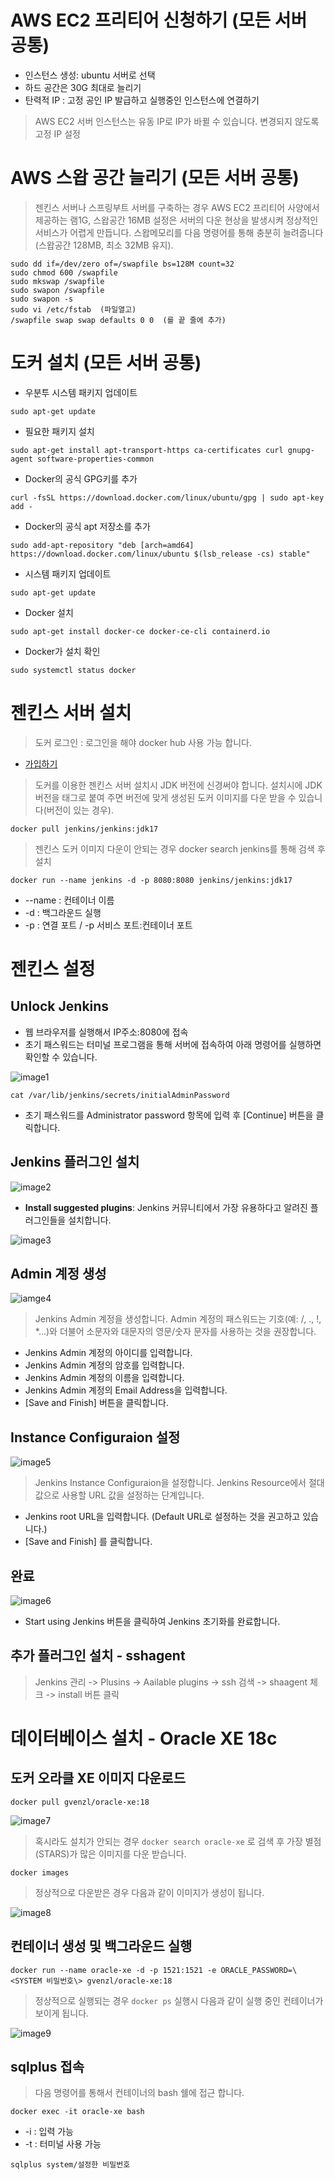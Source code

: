# AWS EC2 프리티어 신청하기 (모든 서버 공통)
- 인스턴스 생성: ubuntu 서버로 선택
- 하드 공간은 30G 최대로 늘리기
- 탄력적 IP : 고정 공인 IP 발급하고 실행중인 인스턴스에 연결하기

> AWS EC2 서버 인스턴스는 유동 IP로 IP가 바뀔 수 있습니다. 변경되지 않도록 고정 IP 설정

# AWS 스왑 공간 늘리기 (모든 서버 공통)
> 젠킨스 서버나 스프링부트 서버를 구축하는 경우 AWS EC2 프리티어 사양에서 제공하는 램1G, 스왑공간 16MB 설정은 서버의 다운 현상을 발생시켜 정상적인 서비스가 어렵게 만듭니다. 
> 스왑메모리를 다음 명령어를 통해 충분히 늘려줍니다(스왑공간 128MB, 최소 32MB 유지).

```
sudo dd if=/dev/zero of=/swapfile bs=128M count=32
sudo chmod 600 /swapfile
sudo mkswap /swapfile
sudo swapon /swapfile
sudo swapon -s
sudo vi /etc/fstab  (파일열고)
/swapfile swap swap defaults 0 0  (를 끝 줄에 추가)
```

# 도커 설치 (모든 서버 공통)

- 우분투 시스템 패키지 업데이트

```
sudo apt-get update
```

- 필요한 패키지 설치

```
sudo apt-get install apt-transport-https ca-certificates curl gnupg-agent software-properties-common
```

- Docker의 공식 GPG키를 추가

```agsl
curl -fsSL https://download.docker.com/linux/ubuntu/gpg | sudo apt-key add -
```

- Docker의 공식 apt 저장소를 추가

```
sudo add-apt-repository "deb [arch=amd64] https://download.docker.com/linux/ubuntu $(lsb_release -cs) stable"
```

- 시스템 패키지 업데이트

```
sudo apt-get update
```

- Docker 설치

```
sudo apt-get install docker-ce docker-ce-cli containerd.io
```

- Docker가 설치 확인

```
sudo systemctl status docker
```

# 젠킨스 서버 설치

> 도커 로그인 : 로그인을 해야 docker hub 사용 가능 합니다.

- [가입하기](https://www.docker.com/)


> 도커를 이용한 젠킨스 서버 설치시 JDK 버전에 신경써야 합니다. 설치시에 JDK 버전을 태그로 붙여 주면 버전에 맞게 생성된 도커 이미지를 다운 받을 수 있습니다(버전이 있는 경우).

```
docker pull jenkins/jenkins:jdk17
```

> 젠킨스 도커 이미지 다운이 안되는 경우 docker search jenkins를 통해 검색 후 설치


```
docker run --name jenkins -d -p 8080:8080 jenkins/jenkins:jdk17
```

- --name : 컨테이너 이름
- -d : 백그라운드 실행
- -p : 연결 포트  / -p 서비스 포트:컨테이너 포트


# 젠킨스 설정

## Unlock Jenkins

- 웹 브라우저를 실행해서 IP주소:8080에 접속
- 초기 패스워드는 터미널 프로그램을 통해 서버에 접속하여 아래 명령어를 실행하면 확인할 수 있습니다.

![image1](https://raw.githubusercontent.com/yonggyo1125/lecture_cicd/main/images/image1.png)

```
cat /var/lib/jenkins/secrets/initialAdminPassword
```

- 초기 패스워드를 Administrator password 항목에 입력 후 \[Continue\] 버튼을 클릭합니다.

## Jenkins 플러그인 설치

![image2](https://raw.githubusercontent.com/yonggyo1125/lecture_cicd/main/images/image2.png)

- <b>Install suggested plugins</b>: Jenkins 커뮤니티에서 가장 유용하다고 알려진 플러그인들을 설치합니다.

![image3](https://raw.githubusercontent.com/yonggyo1125/lecture_cicd/main/images/image3.png)

## Admin 계정 생성

![iamge4](https://raw.githubusercontent.com/yonggyo1125/lecture_cicd/main/images/image4.png)

> Jenkins Admin 계정을 생성합니다. Admin 계정의 패스워드는 기호(예: /, ., !, *…)와 더불어 소문자와 대문자의 영문/숫자 문자를 사용하는 것을 권장합니다.

- Jenkins Admin 계정의 아이디를 입력합니다.
- Jenkins Admin 계정의 암호를 입력합니다.
- Jenkins Admin 계정의 이름을 입력합니다.
- Jenkins Admin 계정의 Email Address을 입력합니다.
- \[Save and Finish\] 버튼을 클릭합니다.

## Instance Configuraion 설정

![image5](https://raw.githubusercontent.com/yonggyo1125/lecture_cicd/main/images/image5.png)

> Jenkins Instance Configuraion을 설정합니다. Jenkins Resource에서 절대값으로 사용할 URL 값을 설정하는 단계입니다.

- Jenkins root URL을 입력합니다. (Default URL로 설정하는 것을 권고하고 있습니다.)
- \[Save and Finish\] 를 클릭합니다.

## 완료

![image6](https://raw.githubusercontent.com/yonggyo1125/lecture_cicd/main/images/image6.png)

- Start using Jenkins 버튼을 클릭하여 Jenkins 초기화를 완료합니다.


## 추가 플러그인 설치 - sshagent

> Jenkins 관리 -\> Plusins -\> Aailable plugins -\> ssh 검색 -> shaagent 체크 -> install 버튼 클릭


# 데이터베이스 설치 - Oracle XE 18c

## 도커 오라클 XE 이미지 다운로드

```
docker pull gvenzl/oracle-xe:18
```

![image7](https://raw.githubusercontent.com/yonggyo1125/lecture_cicd/main/images/image7.png)

> 혹시라도 설치가 안되는 경우 <code>docker search oracle-xe</code> 로 검색 후 가장 별점(STARS)가 많은 이미지를 다운 받습니다.

```
docker images
```

> 정상적으로 다운받은 경우 다음과 같이 이미지가 생성이 됩니다.

![image8](https://raw.githubusercontent.com/yonggyo1125/lecture_cicd/main/images/image8.png)


## 컨테이너 생성 및 백그라운드 실행

```
docker run --name oracle-xe -d -p 1521:1521 -e ORACLE_PASSWORD=\<SYSTEM 비밀번호\> gvenzl/oracle-xe:18
```

> 정상적으로 실행되는 경우 <code>docker ps</code> 실행시 다음과 같이 실행 중인 컨테이너가 보이게 됩니다.

![image9](https://raw.githubusercontent.com/yonggyo1125/lecture_cicd/main/images/image9.png)


## sqlplus 접속

> 다음 명령어를 통해서 컨테이너의 bash 쉘에 접근 합니다.

```
docker exec -it oracle-xe bash
```

- -i : 입력 가능
- -t : 터미널 사용 가능

```
sqlplus system/설정한 비밀번호
```

